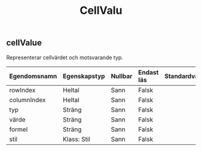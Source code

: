 ﻿---
title: CellValu
second_title: Aspose.Cells Cloud Documen
type: docs
url: /sv/specification/model/cellvalue/
description: "Aspose.Cells Molnmodellspecifikation: CellValue. Hantera enkelt Excel och andra kalkylarksdokument med funktioner som att öppna, generera, redigera, dela, slå samman, jämföra och konvertera"
kwords: Excel, Office, Kalkylblad, Cloud REST API, CellValue
weight: 50
---
## **cellValue**

 Representerar cellvärdet och motsvarande typ.

| Egendomsnamn| Egenskapstyp| Nullbar| Endast läs| Standardvärde| Beskrivning|
|:- |:- |:- |:- |:- |:- |
| rowIndex| Heltal| Sann| Falsk|||
| columnIndex| Heltal| Sann| Falsk|||
| typ| Sträng| Sann| Falsk|||
| värde| Sträng| Sann| Falsk|||
| formel| Sträng| Sann| Falsk|||
| stil| Klass: Stil| Sann| Falsk|||

